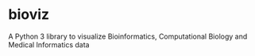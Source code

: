 # bioviz
A Python 3 library to visualize Bioinformatics, Computational Biology and Medical Informatics data
